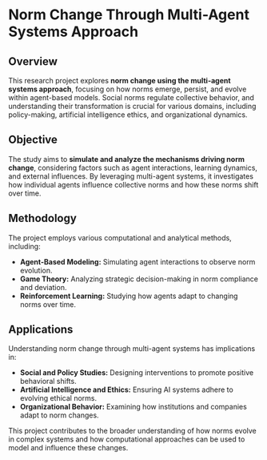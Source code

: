 # **Norm Change Through Multi-Agent Systems Approach**  

## **Overview**  
This research project explores **norm change using the multi-agent systems approach**, focusing on how norms emerge, persist, and evolve within agent-based models. Social norms regulate collective behavior, and understanding their transformation is crucial for various domains, including policy-making, artificial intelligence ethics, and organizational dynamics.  

## **Objective**  
The study aims to **simulate and analyze the mechanisms driving norm change**, considering factors such as agent interactions, learning dynamics, and external influences. By leveraging multi-agent systems, it investigates how individual agents influence collective norms and how these norms shift over time.  

## **Methodology**  
The project employs various computational and analytical methods, including:  
- **Agent-Based Modeling:** Simulating agent interactions to observe norm evolution.  
- **Game Theory:** Analyzing strategic decision-making in norm compliance and deviation.  
- **Reinforcement Learning:** Studying how agents adapt to changing norms over time.  

## **Applications**  
Understanding norm change through multi-agent systems has implications in:  
- **Social and Policy Studies:** Designing interventions to promote positive behavioral shifts.  
- **Artificial Intelligence and Ethics:** Ensuring AI systems adhere to evolving ethical norms.  
- **Organizational Behavior:** Examining how institutions and companies adapt to norm changes.  

This project contributes to the broader understanding of how norms evolve in complex systems and how computational approaches can be used to model and influence these changes.
